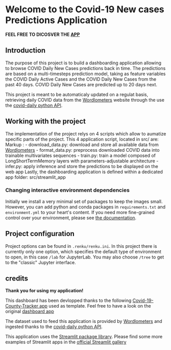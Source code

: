 # Welcome to the Covid-19 New cases Predictions Application

**FEEL FREE TO DICOSVER THE [APP](https://share.streamlit.io/selam88/mirror_gitlab_app/src/streamlit_app/covid_performance_tracker.py)**

## Introduction

The purpose of this project is to build a dashboarding application 
allowing to browse COVID Daily New Cases predictions back in time. 
The predictions are based on a multi-timesteps prediction model, taking
as feature variables the COVID Daily Active Cases and the COVID Daily
New Cases from the past 40 days. COVID Daily New Cases are predicted 
up to 20 days next.

This project is meant to be automaticaly updated on a regulat basis, 
retrieving daily COVID data from the [Wordlometers](https://www.worldometers.info/coronavirus/) website
through the use the [covid-daily python API](https://pypi.org/project/covid-daily/).

## Working with the project

The implementation of the project relys on 4 scripts which allow
to aumatize specific parts of the project. This 4 application
script, located in src/ are: 
Markup : 
	- download_data.py: download and store all available data from [Wordlometers](https://www.worldometers.info/coronavirus/)
	- format_data.py: preprocess downloaded COVID data into trainable multivariates sequences
	- train.py: train a model composed of LongShortTermMemory layers with parameters-adjustable architecture
	- infer.py: apply inference and store the predictions to be displayed on the web app
Lastly, the dashboarding application is defined within a dedicated app folder: src/streamlit_app

### Changing interactive environment dependencies

Initially we install a very minimal set of packages to keep the images small.
However, you can add python and conda packages in `requirements.txt` and
`environment.yml` to your heart's content. If you need more fine-grained
control over your environment, please see [the documentation](https://renku.readthedocs.io/en/latest/user/advanced_interfaces.html#dockerfile-modifications).

## Project configuration

Project options can be found in `.renku/renku.ini`. In this
project there is currently only one option, which specifies
the default type of environment to open, in this case `/lab` for
JupyterLab. You may also choose `/tree` to get to the "classic" Jupyter
interface.

## credits

**Thank you for using my application!**
    
This dashboard has been devlopped thanks to the following [Covid-19-County-Tracker app](https://github.com/cerratom/Covid-19-County-Tracker) used as template. Feel free to have a look on the original [dashboard app](https://share.streamlit.io/cerratom/covid-19-county-tracker/county.py)
    
The dataset used to feed this application is provided by [Wordlometers](https://www.worldometers.info/coronavirus/) and ingested thanks to the [covid-daily python API](https://pypi.org/project/covid-daily/).

This application uses the [Streamlit package library](https://streamlit.io). Please find some more examples of Streamlit apps in the [official Streamlit gallery](https://streamlit.io/gallery) 
